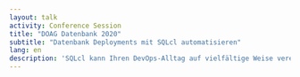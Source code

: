 ```yaml
---
layout: talk
activity: Conference Session
title: "DOAG Datenbank 2020"
subtitle: "Datenbank Deployments mit SQLcl automatisieren"
lang: en
description: 'SQLcl kann Ihren DevOps-Alltag auf vielfältige Weise vereinfachen.  Können Sie sich vorstellen, Automatisierungsskripts für die Datenbank in Sprachen wie JavaScript, Python oder Perl zu entwickeln, ohne sich mit Treiberproblemen herumschlagen zu müssen?  SQLcl ist ein modernes CLI für die Datenbank. Es ist fast zu 100% kompatibel zu SQL*Plus, erweitert es aber um viele neue Befehle und Features.  Das beeindruckendste neue Schlüsselwort lautet „script“. Mit „script“ lassen sich die SQL-Statements oder SQL*Plus-Befehle in Ihre bevorzugte Skriptsprache einbinden. Außerdem kann SQLcl damit um neue Funktionen erweitert werden. Oder Sie verwenden Script dazu, Aufgaben zu parallelisieren.  SQLcl bietet aber noch weit mehr: Mächtige DevOps-Tools wie HashiCorp Vault oder Liquibasse sind nahtlos integriert.  In dieser interaktiven und unterhaltsamen Session wollen wir Ihnen den Mund wässrig machen und mit beeindruckenden Beispielen aus dem echten Leben Sie dazu animieren, SQLcl selbst einzusetzen.  Die Session folgt dieser Agenda:  * Einführung in SQLcl * DevOps Tool Integration: Hashicorp Vault * DevOps Tool Interagtion: Liquibase * Das SQLcl Scripting API * Speeding things up mit GraalVM  Diese Präsentation beinhaltet eindrucksvolle Live-Demonstrationen.  Alle Skripte und Beispiele werden zum Download bereitgestellt, damit Sie gleich beginnen können, Ihren eigenen Automatisierungsprozess zu entwickeln.'
---
```


